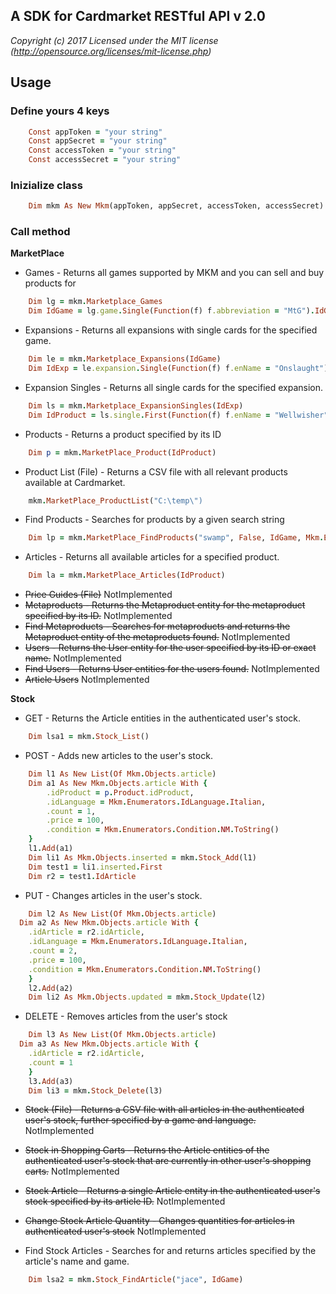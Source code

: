 ## A SDK for Cardmarket RESTful API v 2.0

*Copyright (c) 2017 Licensed under the MIT license (http://opensource.org/licenses/mit-license.php)*

## Usage

### Define yours 4 keys
```ruby
	Const appToken = "your string"
	Const appSecret = "your string"
	Const accessToken = "your string"
	Const accessSecret = "your string"
```

### Inizialize class
```ruby
	Dim mkm As New Mkm(appToken, appSecret, accessToken, accessSecret)
```

### Call method

**MarketPlace**

- Games - Returns all games supported by MKM and you can sell and buy products for
```ruby
	Dim lg = mkm.Marketplace_Games
	Dim IdGame = lg.game.Single(Function(f) f.abbreviation = "MtG").IdGame
```
- Expansions - Returns all expansions with single cards for the specified game.
```ruby
	Dim le = mkm.Marketplace_Expansions(IdGame)
	Dim IdExp = le.expansion.Single(Function(f) f.enName = "Onslaught").idExpansion
```

- Expansion Singles - Returns all single cards for the specified expansion.
```ruby
	Dim ls = mkm.Marketplace_ExpansionSingles(IdExp)
	Dim IdProduct = ls.single.First(Function(f) f.enName = "Wellwisher").idProduct
```

- Products - Returns a product specified by its ID
```ruby
	Dim p = mkm.MarketPlace_Product(IdProduct)
```

- Product List (File) - Returns a CSV file with all relevant products available at Cardmarket.
```ruby
	mkm.MarketPlace_ProductList("C:\temp\")
```

- Find Products - Searches for products by a given search string
```ruby
	Dim lp = mkm.MarketPlace_FindProducts("swamp", False, IdGame, Mkm.Enumerators.IdLanguage.English)
```

- Articles - Returns all available articles for a specified product.
```ruby
	Dim la = mkm.MarketPlace_Articles(IdProduct)
```

- ~~Price Guides (File)~~ NotImplemented
- ~~Metaproducts - Returns the Metaproduct entity for the metaproduct specified by its ID.~~ NotImplemented
- ~~Find Metaproducts - Searches for metaproducts and returns the Metaproduct entity of the metaproducts found.~~ NotImplemented
- ~~Users - Returns the User entity for the user specified by its ID or exact name.~~ NotImplemented
- ~~Find Users - Returns User entities for the users found.~~ NotImplemented
- ~~Article Users~~ NotImplemented

  
**Stock**

- GET - Returns the Article entities in the authenticated user's stock.
```ruby
	Dim lsa1 = mkm.Stock_List()
```

- POST - Adds new articles to the user's stock.
```ruby
	Dim l1 As New List(Of Mkm.Objects.article)
	Dim a1 As New Mkm.Objects.article With {
		.idProduct = p.Product.idProduct,
		.idLanguage = Mkm.Enumerators.IdLanguage.Italian,
		.count = 1,
		.price = 100,
		.condition = Mkm.Enumerators.Condition.NM.ToString()
    }
	l1.Add(a1)
	Dim li1 As Mkm.Objects.inserted = mkm.Stock_Add(l1)
	Dim test1 = li1.inserted.First
	Dim r2 = test1.IdArticle
```

- PUT - Changes articles in the user's stock.
```ruby
	Dim l2 As New List(Of Mkm.Objects.article)
  Dim a2 As New Mkm.Objects.article With {
  	.idArticle = r2.idArticle,
    .idLanguage = Mkm.Enumerators.IdLanguage.Italian,
    .count = 2,
    .price = 100,
    .condition = Mkm.Enumerators.Condition.NM.ToString()
    }
    l2.Add(a2)
    Dim li2 As Mkm.Objects.updated = mkm.Stock_Update(l2)
```

- DELETE - Removes articles from the user's stock
```ruby
	Dim l3 As New List(Of Mkm.Objects.article)
  Dim a3 As New Mkm.Objects.article With {
  	.idArticle = r2.idArticle,
    .count = 1
    }
	l3.Add(a3)
	Dim li3 = mkm.Stock_Delete(l3)
```
- ~~Stock (File) - Returns a CSV file with all articles in the authenticated user's stock, further specified by a game and language.~~     NotImplemented

- ~~Stock in Shopping Carts - Returns the Article entities of the authenticated user's stock that are currently in other user's shopping carts.~~ NotImplemented

- ~~Stock Article - Returns a single Article entity in the authenticated user's stock specified by its article ID.~~ NotImplemented

- ~~Change Stock Article Quantity - Changes quantities for articles in authenticated user's stock~~ NotImplemented

- Find Stock Articles - Searches for and returns articles specified by the article's name and game.
```ruby
	Dim lsa2 = mkm.Stock_FindArticle("jace", IdGame)
```
